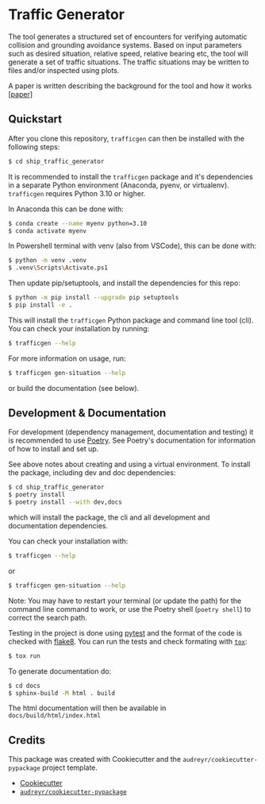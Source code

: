 # Traffic Generator
The tool generates a structured set of encounters for verifying automatic collision and grounding avoidance systems.
Based on input parameters such as desired situation, relative speed, relative bearing etc,
the tool will generate a set of traffic situations. The traffic situations may be written to files and/or inspected using plots.

A paper is written describing the background for the tool and how it works <a href="./docs/ICMASS23_verfying_caga_systems.pdf" target="_blank">[paper]</a>


## Quickstart
After you clone this repository, `trafficgen` can then be installed with the following steps:
```sh
$ cd ship_traffic_generator
```

It is recommended to install the `trafficgen` package and it's dependencies in a separate
Python environment (Anaconda, pyenv, or virtualenv). `trafficgen` requires Python 3.10 or higher.

In Anaconda this can be done with:
```sh
$ conda create --name myenv python=3.10
$ conda activate myenv
```

In Powershell terminal with venv (also from VSCode), this can be done with:
```sh
$ python -m venv .venv
$ .venv\Scripts\Activate.ps1
```

Then update pip/setuptools, and install the dependencies for this repo:
```sh
$ python -m pip install --upgrade pip setuptools
$ pip install -e .
```

This will install the `trafficgen` Python package and command line tool (cli).
You can check your installation by running:
```sh
$ trafficgen --help
```

For more information on usage, run:
```sh
$ trafficgen gen-situation --help
```
or build the documentation (see below).

## Development & Documentation
For development (dependency management, documentation and testing) it is recommended to use [Poetry](https://python-poetry.org/docs/).
See Poetry's documentation for information of how to install and set up.

See above notes about creating and using a virtual environment.
To install the package, including dev and doc dependencies:
```sh
$ cd ship_traffic_generator
$ poetry install
$ poetry install --with dev,docs
```
which will install the package, the cli and all development and documentation dependencies.


You can check your installation with:
```sh
$ trafficgen --help
```
or
```sh
$ trafficgen gen-situation --help
```
Note: You may have to restart your terminal (or update the path) for the command line command to work, or use the Poetry shell (`poetry shell`) to correct the search path.

Testing in the project is done using [pytest](https://docs.pytest.org/) and
the format of the code is checked with [flake8](https://flake8.pycqa.org/en/latest/).
You can run the tests and check formating with [`tox`](https://tox.wiki/):
```sh
$ tox run
```

To generate documentation do:
```sh
$ cd docs
$ sphinx-build -M html . build
```
The html documentation will then be available in `docs/build/html/index.html`




## Credits
This package was created with Cookiecutter and the `audreyr/cookiecutter-pypackage` project template.
* [Cookiecutter](https://github.com/audreyr/cookiecutter)
* [`audreyr/cookiecutter-pypackage`](https://github.com/audreyr/cookiecutter-pypackage)
